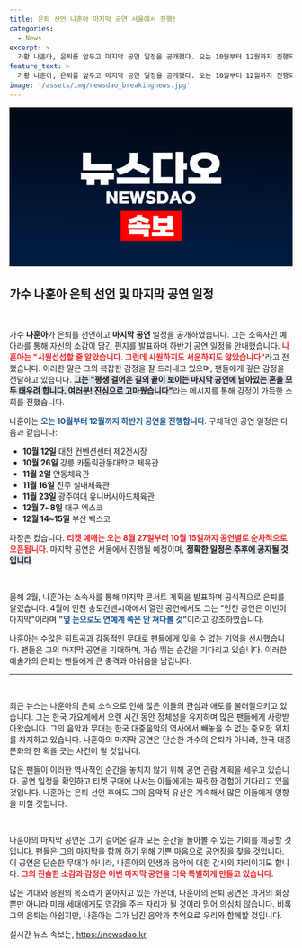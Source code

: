 ```yaml
---
title: 은퇴 선언 나훈아 마지막 공연 서울에서 진행!
categories:
  - News
excerpt: >
  가황 나훈아, 은퇴를 앞두고 마지막 공연 일정을 공개했다. 오는 10월부터 12월까지 진행되는 이번 공연에서 그는 모두 태우려 한다며 진솔한 소감을 전했다. 팬들과의 마지막 만남, 놓치지 마세요!
feature_text: >
  가황 나훈아, 은퇴를 앞두고 마지막 공연 일정을 공개했다. 오는 10월부터 12월까지 진행되는 이번 공연에서 그는 모두 태우려 한다며 진솔한 소감을 전했다. 팬들과의 마지막 만남, 놓치지 마세요!
image: '/assets/img/newsdao_breakingnews.jpg'
---
```


<p><img src="/assets/img/newsdao_breakingnews.jpg" alt="ranknews 속보" /></p>

<h2 data-ke-size="size26">가수 나훈아 은퇴 선언 및 마지막 공연 일정</h2>

<p data-ke-size="size16">&nbsp;</p>

<p>가수 <b>나훈아</b>가 은퇴를 선언하고 <b>마지막 공연</b> 일정을 공개하였습니다. 그는 소속사인 예아라를 통해 자신의 소감이 담긴 편지를 발표하며 하반기 공연 일정을 안내했습니다. <b><span style="color: #ee2323;">나훈아는 "시원섭섭할 줄 알았습니다. 그런데 시원하지도 서운하지도 않았습니다"</span></b>라고 전했습니다. 이러한 말은 그의 복잡한 감정을 잘 드러내고 있으며, 팬들에게 깊은 감정을 전달하고 있습니다. <b><span style="background-color: #21538527;">그는 "평생 걸어온 길의 끝이 보이는 마지막 공연에 남아있는 혼을 모두 태우려 합니다. 여러분! 진심으로 고마웠습니다"</span></b>라는 메시지를 통해 감정이 가득한 소회를 전했습니다.</p>

<p>나훈아는 <b><span style="color: #1a5490;">오는 10월부터 12월까지 하반기 공연을 진행합니다</span></b>. 구체적인 공연 일정은 다음과 같습니다:</p>

<ul>
    <li><b>10월 12일</b> 대전 컨벤션센터 제2전시장</li>
    <li><b>10월 26일</b> 강릉 카톨릭관동대학교 체육관</li>
    <li><b>11월 2일</b> 안동체육관</li>
    <li><b>11월 16일</b> 진주 실내체육관</li>
    <li><b>11월 23일</b> 광주여대 유니버시아드체육관</li>
    <li><b>12월 7~8일</b> 대구 엑스코</li>
    <li><b>12월 14~15일</b> 부산 벡스코</li>
</ul>

<p>파장은 컸습니다. <b><span style="color: #ee2323;">티켓 예매는 오는 8월 27일부터 10월 15일까지 공연별로 순차적으로 오픈됩니다</span></b>. 마지막 공연은 서울에서 진행될 예정이며, <b><span style="background-color: #21538527;">정확한 일정은 추후에 공지될 것입니다</span></b>.</p>

<p data-ke-size="size16">&nbsp;</p>

<p>올해 2월, 나훈아는 소속사를 통해 마지막 콘서트 계획을 발표하며 공식적으로 은퇴를 알렸습니다. 4월에 인천 송도컨벤시아에서 열린 공연에서도 그는 "인천 공연은 이번이 마지막"이라며 <b><span style="color: #1a5490;">"옆 눈으로도 연예계 쪽은 안 쳐다볼 것"</span></b>이라고 강조하였습니다. </p>

<p>나훈아는 수많은 히트곡과 감동적인 무대로 팬들에게 잊을 수 없는 기억을 선사했습니다. 팬들은 그의 마지막 공연을 기대하며, 가슴 뛰는 순간을 기다리고 있습니다. 이러한 예술가의 은퇴는 팬들에게 큰 충격과 아쉬움을 남깁니다.</p>

<hr>

<p data-ke-size="size16">&nbsp;</p> 

<p>최근 뉴스는 나훈아의 은퇴 소식으로 인해 많은 이들의 관심과 애도를 불러일으키고 있습니다. 그는 한국 가요계에서 오랜 시간 동안 정체성을 유지하며 많은 팬들에게 사랑받아왔습니다. 그의 음악과 무대는 한국 대중음악의 역사에서 빼놓을 수 없는 중요한 위치를 차지하고 있습니다. 나훈아의 마지막 공연은 단순한 가수의 은퇴가 아니라, 한국 대중문화의 한 획을 긋는 사건이 될 것입니다. </p>

<p>많은 팬들이 이러한 역사적인 순간을 놓치지 않기 위해 공연 관람 계획을 세우고 있습니다. 공연 일정을 확인하고 티켓 구매에 나서는 이들에게는 짜릿한 경험이 기다리고 있을 것입니다. 나훈아는 은퇴 선언 후에도 그의 음악적 유산은 계속해서 많은 이들에게 영향을 미칠 것입니다.</p>

<p data-ke-size="size16">&nbsp;</p>

<p>나훈아의 마지막 공연은 그가 걸어온 길과 모든 순간을 돌아볼 수 있는 기회를 제공할 것입니다. 팬들은 그의 마지막을 함께 하기 위해 기쁜 마음으로 공연장을 찾을 것입니다. 이 공연은 단순한 무대가 아니라, 나훈아의 인생과 음악에 대한 감사의 자리이기도 합니다. <b><span style="color: #ee2323;">그의 진솔한 소감과 감정은 이번 마지막 공연을 더욱 특별하게 만들고 있습니다</span></b>.</p>

<p>많은 기대와 응원의 목소리가 쏟아지고 있는 가운데, 나훈아의 은퇴 공연은 과거의 회상뿐만 아니라 미래 세대에게도 영감을 주는 자리가 될 것이라 믿어 의심치 않습니다. 비록 그의 은퇴는 아쉽지만, 나훈아는 그가 남긴 음악과 추억으로 우리와 함께할 것입니다.</p>
실시간 뉴스 속보는, <a href="https://newsdao.kr" rel="dofollow">https://newsdao.kr</a>


